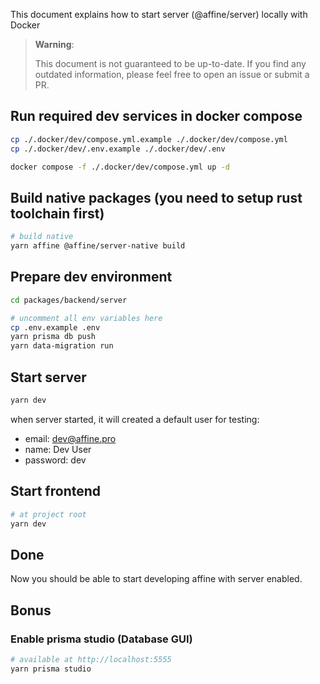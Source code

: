 This document explains how to start server (@affine/server) locally with Docker

> **Warning**:
>
> This document is not guaranteed to be up-to-date.
> If you find any outdated information, please feel free to open an issue or submit a PR.

## Run required dev services in docker compose

```sh
cp ./.docker/dev/compose.yml.example ./.docker/dev/compose.yml
cp ./.docker/dev/.env.example ./.docker/dev/.env

docker compose -f ./.docker/dev/compose.yml up -d
```

## Build native packages (you need to setup rust toolchain first)

```sh
# build native
yarn affine @affine/server-native build
```

## Prepare dev environment

```sh
cd packages/backend/server

# uncomment all env variables here
cp .env.example .env
yarn prisma db push
yarn data-migration run
```

## Start server

```sh
yarn dev
```

when server started, it will created a default user for testing:

- email: dev@affine.pro
- name: Dev User
- password: dev

## Start frontend

```sh
# at project root
yarn dev
```

## Done

Now you should be able to start developing affine with server enabled.

## Bonus

### Enable prisma studio (Database GUI)

```sh
# available at http://localhost:5555
yarn prisma studio
```
